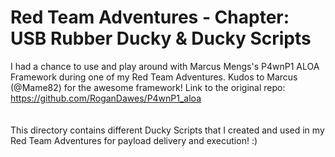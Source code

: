 # Red Team Adventures - Chapter: USB Rubber Ducky & Ducky Scripts

I had a chance to use and play around with Marcus Mengs's P4wnP1 ALOA Framework during one of my Red Team Adventures.
Kudos to Marcus (@Mame82) for the awesome framework!
Link to the original repo: https://github.com/RoganDawes/P4wnP1_aloa
\
\
\
This directory contains different Ducky Scripts that I created and used in my Red Team Adventures for payload delivery and execution! :)
